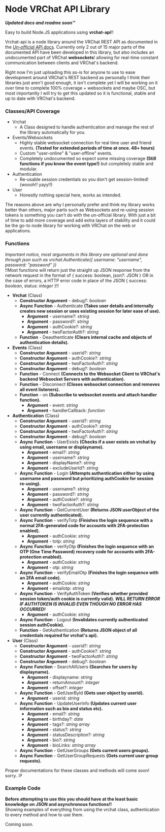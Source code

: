 # Node VRChat API Library

***Updated docs and readme soon™***

Easy to build Node.JS applications using **vrchat-api**!!

Vrchat-api is a node library around the VRChat REST API as documented in the [*Un-official* API docs](https://vrchatapi.github.io/docs/api/).
Currently only 2 out of 15 major parts of the documented API have been developed in this library, but also includes an undocumented part of VRChat **websockets**! allowing for real-time constant communication between clients and VRChat's backend.

Right now I'm just uploading this as-is for anyone to use to ease development around VRChat's REST backend as personally I think their libraries just aren't good enough, it isn't complete yet I will be working on it over time to complete 100% coverage + websockets and maybe OSC, but most importantly I will try to get this updated so it is functional, stable and up to date with VRChat's backend.

### **Classes/API Coverage**
- Vrchat
    - A Class designed to handle authentication and manage the rest of the library automatically for you.
- Events/Websockets
    - Highly stable websocket connection for real time user and friend events. **(Tested for extended periods of time at once. 48+ hours)**
    - Custom "user-online" & "user-offline" events.
    - Completely undocumented so expect some missing coverage **(Still functions if you know the event type!)** but completely stable and modular.
- Authentication
    - Re-usable session credentials so you don't get session-limited! (woooh!! yayy!!)
- User
    - Honestly nothing special here, works as intended.

The reasons above are why I personally prefer and think my library works better than others, major parts such as Websockets and re-using session tokens is something you can't do with the un-official library. With just a bit of time to add more coverage and add extra layers of stability and it could be the go-to node library for working with VRChat on the web or applications.

### **Functions**
*Important notice, most arguments in this library are optional and done through json such as vrchat.Authenticate({ username: "username", password: "password" })*  
!!Most functions will return just the straight up JSON response from the network request in the format of { success: boolean, json?: JSON } OR in the case of errors, a HTTP error code in place of the JSON { success: *boolean*, status: *integer* }!!
- **Vrchat** (Class)
    - **Constructor Argument** - debug?: *boolean*
    - **Async Function** - Authenticate **(Takes user details and internally creates new session or uses existing session for later ease of use).**
        - **Argument** - username?: *string*
        - **Argument** - password?: *string*
        - **Argument** - authCookie?: *string*
        - **Argument** - twoFactorAuth?: *string*
    - **Function** - Deauthenticate **(Clears internal cache and objects of authentication details).**
- **Events** (Class)
    - **Constructor Argument** - userid?: *string*
    - **Constructor Argument** - authCookie?: *string*
    - **Constructor Argument** - twoFactorAuth?: *string*
    - **Constructor Argument** - debug?: *boolean*
    - **Function** - Connect **(Connects to the Websocket Client to VRChat's backend Websocket Servers with authentication).**
    - **Function** - Disconnect **(Closes websocket connection and removes all event listeners).**
    - **Function** - on **(Subscribe to websocket events and attach handler function).**
        - **Argument** - event: *string*
        - **Argument** - handlerCallback: *function*
- **Authentication** (Class)
    - **Constructor Argument** - userid?: *string*
    - **Constructor Argument** - authCookie?: *string*
    - **Constructor Argument** - twoFactorAuth?: *string*
    - **Constructor Argument** - debug?: *boolean*
    - **Async Function** - UserExists **(Checks if a user exists on vrchat by using email, username or displayname).**
        - **Argument** - email?: *string*
        - **Argument** - username?: *string*
        - **Argument** - displayName?: *string*
        - **Argument** - excludeUserId?: *string*
    - **Async Function** - Login **(Attempts authentication either by using username and password but prioritizing authCookie for session re-using).**
        - **Argument** - username?: *string*
        - **Argument** - password?: *string*
        - **Argument** - authCookie?: *string*
        - **Argument** - twoFactorAuth?: *string*
    - **Async Function** - GetCurrentUser  **(Returns JSON userObject of the user currently authenticated).**
    - **Async Function** - verifyTotp **(Finishes the login sequence with a normal 2FA-generated code for accounts with 2FA-protection enabled).**
        - **Argument** - authCookie: *string*
        - **Argument** - totp: *string*
    - **Async Function** - verifyOtp **(Finishes the login sequence with an OTP (One Time Password) recovery code for accounts with 2FA-protection enabled).**
        - **Argument** - authCookie: *string*
        - **Argument** - otp: *string*
    - **Async Function** - verifyEmailOtp **(Finishes the login sequence with an 2FA email code).**
        - **Argument** - authCookie: *string*
        - **Argument** - emailotp: *string*
    - **Async Function** - VerifyAuthToken **(Verifies whether provided session token/auth cookie is currently valid). *WILL RETURN ERROR IF AUTHTOKEN IS INVALID EVEN THOUGH NO ERROR HAS OCCURRED!***
        - **Argument** - authCookie: *string*
    - **Async Function** - Logout **(Invalidates currently authenticated session authCookie).**
    - **Function** - GetAuthentication **(Returns JSON object of all credentials required for vrchat's api).**
- **User** (Class)
    - **Constructor Argument** - userid?: *string*
    - **Constructor Argument** - authCookie?: *string*
    - **Constructor Argument** - twoFactorAuth?: *string*
    - **Constructor Argument** - debug?: *boolean*
    - **Async Function** - SearchAllUsers **(Searches for users by displayname).**
        - **Argument** - displayname: *string*
        - **Argument** - returnAmount?: *integer*
        - **Argument** - offset?: *integer*
    - **Async Function** - GetUserById **(Gets user object by userid).**
        - **Argument** - userid: *string*
    - **Async Function** - UpdateUserInfo **(Updates current user information such as bio and status etc).**
        - **Argument** - email?: *string*
        - **Argument** - birthday?: *date*
        - **Argument** - tags?: *string array*
        - **Argument** - status?: *string*
        - **Argument** - statusDescription?: *string*
        - **Argument** - bio?: *string*
        - **Argument** - bioLinks: *string array*
    - **Async Function** - GetUserGroups **(Gets current users groups).**
    - **Async Function** - GetUserGroupRequests **(Gets current user group requests).**

Proper documentations for these classes and methods will come soon! sorry. :P

### **Example Code**
**Before attempting to use this you should have at the least basic knowledge on JSON and asynchronous functions!!**  
Showing examples of everything from using the vrchat class, authentication to every method and how to use them.  

Coming soon.  
